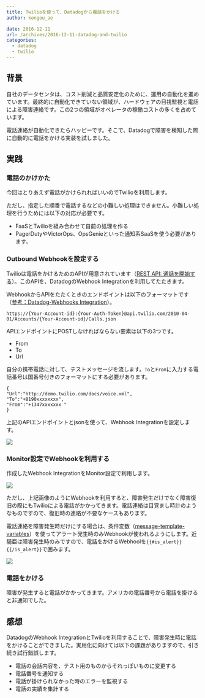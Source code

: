 ```yaml
---
title: Twilioを使って、Datadogから電話をかける
author: kongou_ae
date: 2016-12-11
url: /archives/2016-12-11-datadog-and-twilio
categories:
  - datadog
  - twilio
---
```


## 背景

自社のデータセンタは、コスト削減と品質安定化のために、運用の自動化を進めています。最終的に自動化できていない領域が、ハードウェアの目視監視と電話による障害連絡です。この2つの領域がオペレータの稼働コストの多くを占めています。

電話連絡が自動化できたらハッピーです。そこで、Datadogで障害を検知した際に自動的に電話をかける実装を試しました。

## 実践

### 電話のかけかた

今回はとりあえず電話がかけられればいいのでTwilioを利用します。

ただし、指定した順番で電話するなどの小難しい処理はできません。小難しい処理を行うためには以下の対応が必要です。

- FaaSとTwilioを組み合わせて自前の処理を作る
- PagerDutyやVictorOps、OpsGenieといった通知系SaaSを使う必要があります。

### Outbound Webhookを設定する

Twilioは電話をかけるためのAPIが用意されています（[REST API: 通話を開始する](https://jp.twilio.com/docs/api/rest/making-calls)）。このAPIを、DatadogのWebhook Integrationを利用してたたきます。

WebhookからAPIをたたくときのエンドポイントは以下のフォーマットです（[参考：Datadog-Webhooks Integration](http://docs.datadoghq.com/ja/integrations/webhooks/)）。

```
https://{Your-Account-id}:{Your-Auth-Token}@api.twilio.com/2010-04-01/Accounts/{Your-Account-id}/Calls.json
```

APIエンドポイントにPOSTしなければならない要素は以下の3つです。

 - From
 - To
 - Url

自分の携帯電話に対して、テストメッセージを流します。`To`と`From`に入力する電話番号は国番号付きのフォーマットにする必要があります。

 ```
 {
"Url":"http://demo.twilio.com/docs/voice.xml",
"To":"+8190xxxxxxxx",
"From":"+1347xxxxxxx "
}
 ```

 上記のAPIエンドポイントとjsonを使って、Webhook Integrationを設定します。

 ![](https://aimless.jp/blog/images/2016-12-11-001.png)

### Monitor設定でWebhookを利用する

作成したWebhook IntegrationをMonitor設定で利用します。

![](https://aimless.jp/blog/images/2016-12-11-003.png)

ただし、上記画像のようにWebhookを利用すると、障害発生だけでなく障害復旧の際にもTwilioによる電話がかかってきます。電話連絡は目覚まし時計のようなものですので、復旧時の連絡が不要なケースもあります。

電話連絡を障害発生時だけにする場合は、条件変数（[message-template-variables](http://docs.datadoghq.com/monitoring/#message-template-variables)）を使ってアラート発生時のみWebhookが使われるようにします。近騎亜は障害発生時のみですので、電話をかけるWebhoolを`{{#is_alert}}{{/is_alert}}`で囲みます。

![](https://aimless.jp/blog/images/2016-12-11-004.png)

### 電話をかける

障害が発生すると電話がかかってきます。アメリカの電話番号から電話を掛けると非通知でした。

## 感想

DatadogのWebhook IntegrationとTwilioを利用することで、障害発生時に電話をかけることができました。実用化に向けては以下の課題がありますので、引き続き試行錯誤します。

 - 電話の会話内容を、テスト用のものからそれっぽいものに変更する
 - 電話番号を通知する
 - 電話が掛けられなかった時のエラーを監視する
 - 電話の実績を集計する
